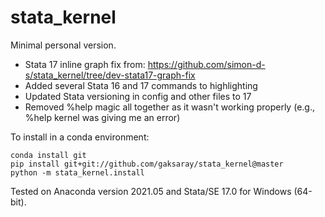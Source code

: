 # stata_kernel

Minimal personal version.
- Stata 17 inline graph fix from: https://github.com/simon-d-s/stata_kernel/tree/dev-stata17-graph-fix
- Added several Stata 16 and 17 commands to highlighting
- Updated Stata versioning in config and other files to 17
- Removed %help magic all together as it wasn't working properly (e.g., %help kernel was giving me an error)

To install in a conda environment:
```
conda install git
pip install git+git://github.com/gaksaray/stata_kernel@master
python -m stata_kernel.install
```
Tested on Anaconda version 2021.05 and Stata/SE 17.0 for Windows (64-bit).
